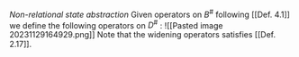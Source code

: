 *Non-relational state abstraction*
Given operators on $B^{\#}$ following [[Def. 4.1]] we define the following operators on $D^{\#}$ :
![[Pasted image 20231129164929.png]] 
Note that the widening operators satisfies [[Def. 2.17]].